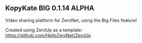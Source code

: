 ## KopyKate BIG 0.1.14 ALPHA
Video sharing platform for ZeroNet, using the Big Files feature!

Created using ZeroUp as a template:
https://github.com/HelloZeroNet/ZeroUp
